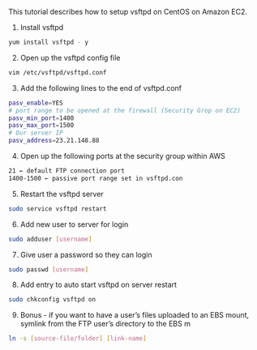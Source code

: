 This tutorial describes how to setup vsftpd on CentOS on Amazon EC2.

1. Install vsftpd
```bash
yum install vsftpd - y
``` 

2. Open up the vsftpd config file
```bash
vim /etc/vsftpd/vsftpd.conf
```

3. Add the following lines to the end of vsftpd.conf
```bash
pasv_enable=YES
# port range to be opened at the firewall (Security Grop on EC2)
pasv_min_port=1400 
pasv_max_port=1500
# Our server IP
pasv_address=23.21.148.88
```

4. Open up the following ports at the security group within AWS
```bash
21 ← default FTP connection port
1400-1500 ← passive port range set in vsftpd.con
``` 

5. Restart the vsftpd server
```bash
sudo service vsftpd restart
```
6. Add new user to server for login
```bash
sudo adduser [username]
```

7. Give user a password so they can login
```bash
sudo passwd [username]
```
8. Add entry to auto start vsftpd on server restart
```bash
sudo chkconfig vsftpd on
```

9. Bonus - if you want to have a user’s files uploaded to an EBS mount, symlink from the FTP user’s directory to the EBS m
```bash
ln -s [source-file/folder] [link-name]
```